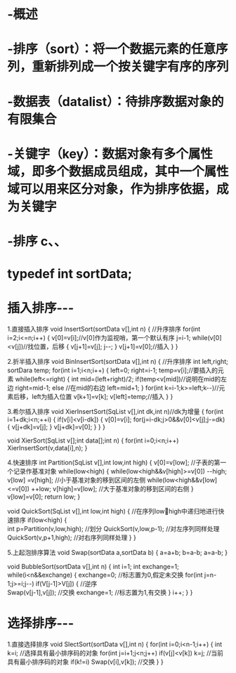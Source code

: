# -概述
# -排序（sort）：将一个数据元素的任意序列，重新排列成一个按关键字有序的序列
# -数据表（datalist）：待排序数据对象的有限集合
# -关键字（key）：数据对象有多个属性域，即多个数据成员组成，其中一个属性域可以用来区分对象，作为排序依据，成为关键字

# -排序 c、、
# typedef int sortData;
# 插入排序---
1.直接插入排序
void InsertSort(sortData v[],int n)
{     //升序排序
  for(int i=2;i<=n;i++)
  {
    v[0]=v[i];//v[0]作为监视哨，第一个默认有序
    j=i-1;
    while(v[0]<v[j])//找位置，后移
    {
      v[j+1]=v[j];
      j--;
    }
    v[j+1]=v[0];//插入
  }
}

2.折半插入排序
void BinInsertSort(sortData v[],int n)
{    //升序排序
  int left,right;
  sortDara temp;
  for(int i=1;i<n;i++)
  {
    left=0;
    right=i-1;
    temp=v[i];//要插入的元素
    while(left<=right)
    {
      int mid=(left+right)/2;
      if(temp<v[mid])//说明在mid的左边
        right=mid-1;
      else          //在mid的右边
        left=mid+1;
    }
    for(int k=i-1;k>=left;k--)//元素后移，left为插入位置
      v[k+1]=v[k];
    v[left]=temp;//插入
  }
}

3.希尔插入排序
void XierInsertSort(SqList v[],int dk,int n)//dk为增量
{
  for(int i=1+dk;i<n;++i)
  {
    if(v[i]<v[i-dk])
    {
      v[0]=v[i];
      for(j=i-dk;j>0&&v[0]<v[j];j-=dk)
      {
        v[j+dk]=v[j];
      }
      v[j+dk]=v[0];
    }
  }
}

void XierSort(SqList v[];int data[];int n)
{
  for(int i=0;i<n;i++)
    XierInsertSort(v,data[i],n);
}

4.快速排序
int Partition(SqList v[],int low,int high)
{
  v[0]=v[low];                 //子表的第一个记录作基准对象
  while(low<high)
  {
    while(low<high&&v[high]>=v[0]) 
      --high;
    v[low] =v[high];          //小于基准对象的移到区间的左侧
    while(low<high&&v[low]<=v[0]) 
      ++low;
    v[high]=v[low];            //大于基准对象的移到区间的右侧
  }    
  v[low]=v[0];
  return low;
}

void QuickSort(SqList v[],int low,int high)
{    //在序列lowhigh中递归地进行快速排序
  if(low<high)
  {					
    int p=Partition(v,low,high);    //划分
    QuickSort(v,low,p-1);   //对左序列同样处理
    QuickSort(v,p+1,high); //对右序列同样处理 
  }
}

5.上起泡排序算法
void Swap(sortData a,sortData b)
{
  a=a+b;
  b=a-b;
  a=a-b;
}

void BubbleSort(sortData v[],int n)
{
  int i=1; 
  int exchange=1;
  while(i<n&&exchange)
  {
    exchange=0;	//标志置为0,假定未交换
    for(int j=n-1;j>=i;j--)
      if(V[j-1]>V[j])
      { 	 //逆序   
			  Swap(v[j-1],v[j]); //交换
	      exchange=1; //标志置为1,有交换
      }
    i++;
  }
}                                          

# 选择排序---
1.直接选择排序
void SlectSort(sortData v[],int n)
{
  for(int i=0;i<n-1;i++)
  {
    int k=i;     //选择具有最小排序码的对象
    for(int j=i+1;j<n;j++)
      if(v[j]<v[k])
        k=j;    //当前具有最小排序码的对象
    if(k!=i)
      Swap(v[i],v[k]);   //交换
  }
}
